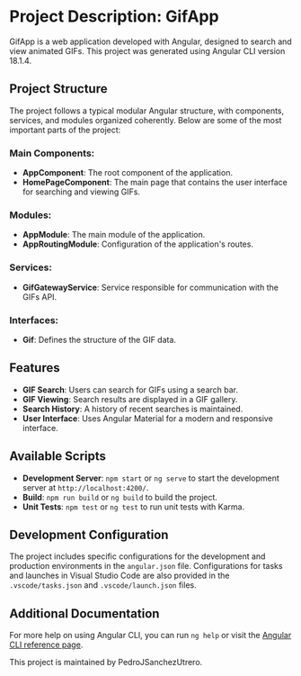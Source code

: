# Project Description: GifApp

GifApp is a web application developed with Angular, designed to search and view animated GIFs. This project was generated using Angular CLI version 18.1.4.

## Project Structure

The project follows a typical modular Angular structure, with components, services, and modules organized coherently. Below are some of the most important parts of the project:

### Main Components:

- **AppComponent**: The root component of the application.
- **HomePageComponent**: The main page that contains the user interface for searching and viewing GIFs.

### Modules:

- **AppModule**: The main module of the application.
- **AppRoutingModule**: Configuration of the application's routes.

### Services:

- **GifGatewayService**: Service responsible for communication with the GIFs API.

### Interfaces:

- **Gif**: Defines the structure of the GIF data.

## Features

- **GIF Search**: Users can search for GIFs using a search bar.
- **GIF Viewing**: Search results are displayed in a GIF gallery.
- **Search History**: A history of recent searches is maintained.
- **User Interface**: Uses Angular Material for a modern and responsive interface.

## Available Scripts

- **Development Server**: `npm start` or `ng serve` to start the development server at `http://localhost:4200/`.
- **Build**: `npm run build` or `ng build` to build the project.
- **Unit Tests**: `npm test` or `ng test` to run unit tests with Karma.

## Development Configuration

The project includes specific configurations for the development and production environments in the `angular.json` file. Configurations for tasks and launches in Visual Studio Code are also provided in the `.vscode/tasks.json` and `.vscode/launch.json` files.

## Additional Documentation

For more help on using Angular CLI, you can run `ng help` or visit the [Angular CLI reference page](https://angular.io/cli).

This project is maintained by PedroJSanchezUtrero.

